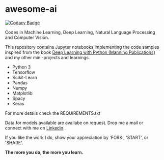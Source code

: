 # awesome-ai 

[![Codacy Badge](https://api.codacy.com/project/badge/Grade/8497c0a4b0d8455e87d837c33d5ae939)](https://www.codacy.com/app/nityansuman/awesome-ai?utm_source=github.com&amp;utm_medium=referral&amp;utm_content=nityansuman/awesome-ai&amp;utm_campaign=Badge_Grade)

Codes in Machine Learning, Deep Learning, Natural Language Processing and Computer Vision.


This repository contains Jupyter notebooks implementing the code samples inspired from the book [Deep Learning with Python (Manning Publications)](https://www.manning.com/books/deep-learning-with-python?a_aid=keras&a_bid=76564dff) and my other mini-projects and learnings. 

+ Python 3
+ Tensorflow
+ Scikit-Learn
+ Pandas
+ Numpy
+ Matplotlib
+ Spacy
+ Keras

For more details check the REQUIREMENTS.txt

Data for models available are availabe on request. Drop me a mail or connect with me on [Linkedin](https://linkedin.com/in/kumar-nityan-suman/) .

If you like the work I do, show your appreciation by 'FORK', 'START', or 'SHARE'.

<b> The more you do, the more you learn. </b>
